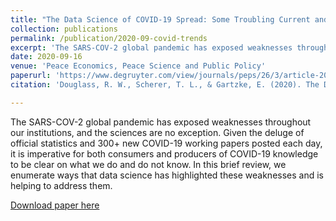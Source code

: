 ```yaml
---
title: "The Data Science of COVID-19 Spread: Some Troubling Current and Future Trends"
collection: publications
permalink: /publication/2020-09-covid-trends
excerpt: 'The SARS-COV-2 global pandemic has exposed weaknesses throughout our institutions, and the sciences are no exception.'
date: 2020-09-16
venue: 'Peace Economics, Peace Science and Public Policy'
paperurl: 'https://www.degruyter.com/view/journals/peps/26/3/article-20200053.xml'
citation: 'Douglass, R. W., Scherer, T. L., & Gartzke, E. (2020). The Data Science of COVID-19 Spread: Some Troubling Current and Future Trends, Peace Economics, Peace Science and Public Policy, 26(3), 20200053. doi: https://doi.org/10.1515/peps-2020-0053'

---
```


The SARS-COV-2 global pandemic has exposed weaknesses throughout our institutions, and the sciences are no exception. Given the deluge of official statistics and 300+ new COVID-19 working papers posted each day, it is imperative for both consumers and producers of COVID-19 knowledge to be clear on what we do and do not know. In this brief review, we enumerate ways that data science has highlighted these weaknesses and is helping to address them.

[Download paper here](http://tlscherer.github.io/files/2020-09-covid-trends.pdf)

